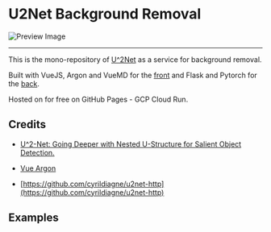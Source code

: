 # U2Net Background Removal

![Preview Image](https://github.com/aquadzn/background-removal/blob/master/front/public/img/theme/preview.png?raw=true)

---

This is the mono-repository of [U^2Net](https://github.com/NathanUA/U-2-Net) as a service for background removal.

Built with VueJS, Argon and VueMD for the [front](front/) and Flask and Pytorch for the [back](back/).

Hosted on for free on GitHub Pages - GCP Cloud Run.


## Credits

* [U^2-Net: Going Deeper with Nested U-Structure for Salient Object Detection.](https://github.com/NathanUA/U-2-Net)

* [Vue Argon](https://github.com/creativetimofficial/vue-argon-design-system)

* [https://github.com/cyrildiagne/u2net-http](https://github.com/cyrildiagne/u2net-http)


## Examples

<!-- **Using small model on CPU (better results with larger model)**

Original | Removed
--- | ---
![emily.jpg](https://i.ibb.co/PzsvZtV/emily.jpg) | ![emily_res.png](https://i.ibb.co/Km2QXwx/emily-res.png)
![saul.png](https://i.ibb.co/Zg4B3WZ/saul.png) | ![saul_res.png](https://i.ibb.co/T1KTHSz/saul-res.png)
![godfather.jpg](https://i.ibb.co/T22gfLY/godfather.jpg) | ![godfather_res.png](https://i.ibb.co/Bs2MYpJ/godfather-res.png)
![bike.jpg](https://i.ibb.co/s3v6CCs/bike.jpg) | ![bike_res.png](https://i.ibb.co/bKXPmrZ/bike-res.png) -->
